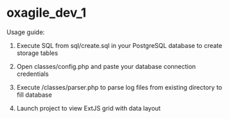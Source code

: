 # oxagile_dev_1

Usage guide:
1) Execute SQL from sql/create.sql in your PostgreSQL database to create storage tables

2) Open classes/config.php and paste your database connection credentials

3) Execute /classes/parser.php to parse log files from existing directory to fill database

4) Launch project to view ExtJS grid with data layout